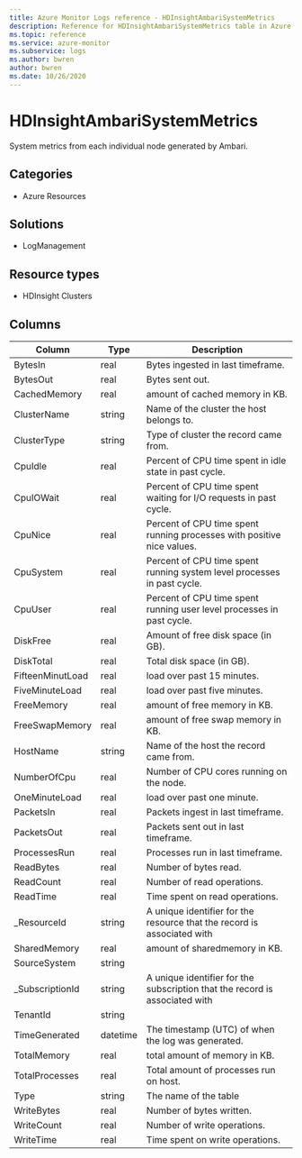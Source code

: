 ```yaml
---
title: Azure Monitor Logs reference - HDInsightAmbariSystemMetrics
description: Reference for HDInsightAmbariSystemMetrics table in Azure Monitor Logs.
ms.topic: reference
ms.service: azure-monitor
ms.subservice: logs
ms.author: bwren
author: bwren
ms.date: 10/26/2020
---
```


# HDInsightAmbariSystemMetrics

 System metrics from each individual node generated by Ambari.

## Categories

- Azure Resources
## Solutions

- LogManagement
## Resource types

- HDInsight Clusters




## Columns

|Column|Type|Description|
|---|---|---|
|BytesIn|real|Bytes ingested in last timeframe.|
|BytesOut|real|Bytes sent out.|
|CachedMemory|real|amount of cached memory in KB.|
|ClusterName|string|Name of the cluster the host belongs to.|
|ClusterType|string|Type of cluster the record came from.|
|CpuIdle|real|Percent of CPU time spent in idle state in past cycle.|
|CpuIOWait|real|Percent of CPU time spent waiting for I/O requests in past cycle.|
|CpuNice|real|Percent of CPU time spent running processes with positive nice values.|
|CpuSystem|real|Percent of CPU time spent running system level processes in past cycle.|
|CpuUser|real|Percent of CPU time spent running user level processes in past cycle.|
|DiskFree|real|Amount of free disk space (in GB).|
|DiskTotal|real|Total disk space (in GB).|
|FifteenMinutLoad|real|load over past 15 minutes.|
|FiveMinuteLoad|real|load over past five minutes.|
|FreeMemory|real|amount of free memory in KB.|
|FreeSwapMemory|real|amount of free swap memory in KB.|
|HostName|string|Name of the host the record came from.|
|NumberOfCpu|real|Number of CPU cores running on the node.|
|OneMinuteLoad|real|load over past one minute.|
|PacketsIn|real|Packets ingest in last timeframe.|
|PacketsOut|real|Packets sent out in last timeframe.|
|ProcessesRun|real|Processes run in last timeframe.|
|ReadBytes|real|Number of bytes read.|
|ReadCount|real|Number of read operations.|
|ReadTime|real|Time spent on read operations.|
|_ResourceId|string|A unique identifier for the resource that the record is associated with|
|SharedMemory|real|amount of sharedmemory in KB.|
|SourceSystem|string||
|_SubscriptionId|string|A unique identifier for the subscription that the record is associated with|
|TenantId|string||
|TimeGenerated|datetime|The timestamp (UTC) of when the log was generated.|
|TotalMemory|real|total amount of memory in KB.|
|TotalProcesses|real|Total amount of processes run on host.|
|Type|string|The name of the table|
|WriteBytes|real|Number of bytes written.|
|WriteCount|real|Number of write operations.|
|WriteTime|real|Time spent on write operations.|
